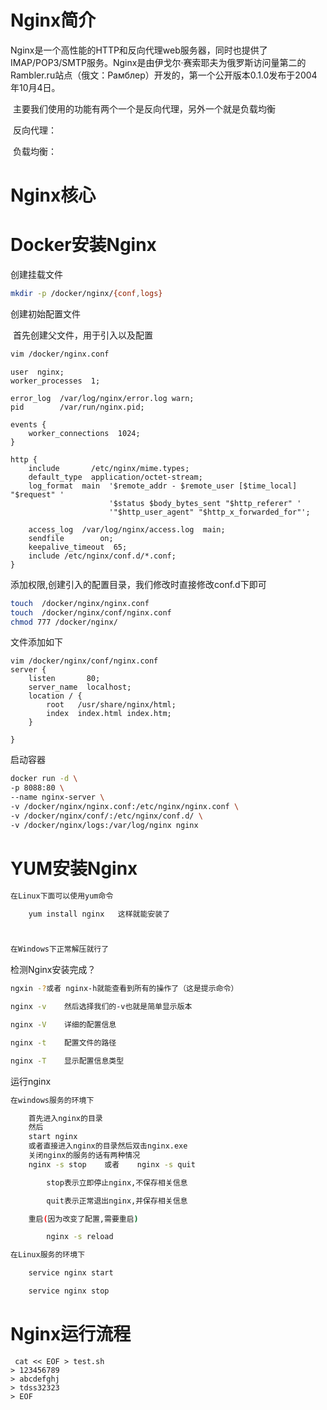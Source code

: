 # Nginx简介

​			Nginx是一个高性能的HTTP和反向代理web服务器，同时也提供了IMAP/POP3/SMTP服务。Nginx是由伊戈尔·赛索耶夫为俄罗斯访问量第二的Rambler.ru站点（俄文：Рамблер）开发的，第一个公开版本0.1.0发布于2004年10月4日。

​			主要我们使用的功能有两个一个是反向代理，另外一个就是负载均衡

​			反向代理：

​			负载均衡：

# Nginx核心

# Docker安装Nginx

创建挂载文件

```sh
mkdir -p /docker/nginx/{conf,logs}
```

创建初始配置文件

​		首先创建父文件，用于引入以及配置

```sh
vim /docker/nginx.conf
```

```nginx
user  nginx;
worker_processes  1;

error_log  /var/log/nginx/error.log warn;
pid        /var/run/nginx.pid;

events {
    worker_connections  1024;
}

http {
    include       /etc/nginx/mime.types;
    default_type  application/octet-stream;
    log_format  main  '$remote_addr - $remote_user [$time_local] "$request" '
                      '$status $body_bytes_sent "$http_referer" '
                      '"$http_user_agent" "$http_x_forwarded_for"';

    access_log  /var/log/nginx/access.log  main;
    sendfile        on;
    keepalive_timeout  65;
    include /etc/nginx/conf.d/*.conf;
}
```

添加权限,创建引入的配置目录，我们修改时直接修改conf.d下即可

```sh
touch  /docker/nginx/nginx.conf
touch  /docker/nginx/conf/nginx.conf
chmod 777 /docker/nginx/
```

文件添加如下

```nginx
vim /docker/nginx/conf/nginx.conf
server {
    listen       80;
    server_name  localhost;
    location / {
        root   /usr/share/nginx/html;
        index  index.html index.htm;
    }

}
```

启动容器

```sh
docker run -d \
-p 8088:80 \
--name nginx-server \
-v /docker/nginx/nginx.conf:/etc/nginx/nginx.conf \
-v /docker/nginx/conf/:/etc/nginx/conf.d/ \
-v /docker/nginx/logs:/var/log/nginx nginx
```



# YUM安装Nginx

```sh
在Linux下面可以使用yum命令

	yum install nginx	这样就能安装了



在Windows下正常解压就行了
```

检测Nginx安装完成？

```sh
ngxin -?或者 nginx-h就能查看到所有的操作了（这是提示命令）
```


```sh
nginx -v	然后选择我们的-v也就是简单显示版本

nginx -V	详细的配置信息

nginx -t	配置文件的路径

nginx -T	显示配置信息类型
```

运行nginx


```sh
在windows服务的环境下

	首先进入nginx的目录
	然后
	start nginx
	或者直接进入nginx的目录然后双击nginx.exe
	关闭nginx的服务的话有两种情况
	nginx -s stop    或者    nginx -s quit	

		stop表示立即停止nginx,不保存相关信息

		quit表示正常退出nginx,并保存相关信息

	重启(因为改变了配置,需要重启)

		nginx -s reload

在Linux服务的环境下

	service nginx start

	service nginx stop	
```

# Nginx运行流程



```
 cat << EOF > test.sh
> 123456789
> abcdefghj
> tdss32323
> EOF
```

